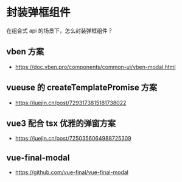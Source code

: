 # 封装弹框组件

在组合式 api 的场景下，怎么封装弹框组件？

## vben 方案

- https://doc.vben.pro/components/common-ui/vben-modal.html

## vueuse 的 createTemplatePromise 方案

- https://juejin.cn/post/7293173815181738022

## vue3 配合 tsx 优雅的弹窗方案

- https://juejin.cn/post/7250356064988725309

## vue-final-modal

- https://github.com/vue-final/vue-final-modal

